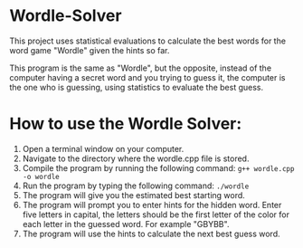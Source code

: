 # Wordle-Solver
This project uses statistical evaluations to calculate the best words for the word game "Wordle" given the hints so far.

This program is the same as "Wordle", but the opposite, instead of the computer having a secret word and you trying to guess it, the computer is the one who is guessing, using statistics to evaluate the best guess.

# How to use the Wordle Solver:

1. Open a terminal window on your computer.
2. Navigate to the directory where the wordle.cpp file is stored.
3. Compile the program by running the following command: `g++ wordle.cpp -o wordle`
4. Run the program by typing the following command: `./wordle`
5. The program will give you the estimated best starting word.
6. The program will prompt you to enter hints for the hidden word. Enter five letters in capital, the letters should be the first letter of the color for each letter in the guessed word. For example "GBYBB".
7. The program will use the hints to calculate the next best guess word.
